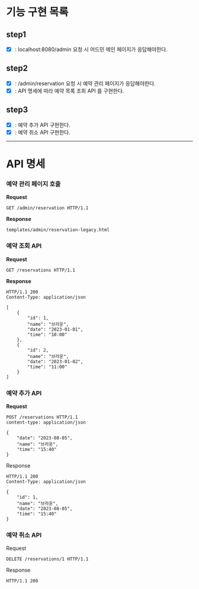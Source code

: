# 기능 구현 목록

## step1

- [X] : localhost:8080/admin 요청 시 어드민 메인 페이지가 응답해야한다.

## step2

- [X] : /admin/reservation 요청 시 예약 관리 페이지가 응답해야한다.
- [X] : API 명세에 따라 예약 목록 조회 API 를 구현한다.

## step3

- [X] : 예약 추가 API 구현한다.
- [X] : 예약 취소 API 구현한다.

***

# API 명세

### 예약 관리 페이지 호출

**Request<br>**

```http request
GET /admin/reservation HTTP/1.1
```

**Response<br>**

```
templates/admin/reservation-legacy.html
```

### 예약 조회 API

**Request<br>**

```
GET /reservations HTTP/1.1
```

**Response<br>**

```
HTTP/1.1 200
Content-Type: application/json

[
    {
        "id": 1,
        "name": "브라운",
        "date": "2023-01-01",
        "time": "10:00"
    },
    {
        "id": 2,
        "name": "브라운",
        "date": "2023-01-02",
        "time": "11:00"
    }
]
```

### 예약 추가 API

**Request**<br>

```
POST /reservations HTTP/1.1
content-type: application/json

{
    "date": "2023-08-05",
    "name": "브라운",
    "time": "15:40"
}
```

Response<br>

```
HTTP/1.1 200 
Content-Type: application/json

{
    "id": 1,
    "name": "브라운",
    "date": "2023-08-05",
    "time": "15:40"
}
```

### 예약 취소 API

Request<br>

```
DELETE /reservations/1 HTTP/1.1
```

Response<br>

```
HTTP/1.1 200
```
